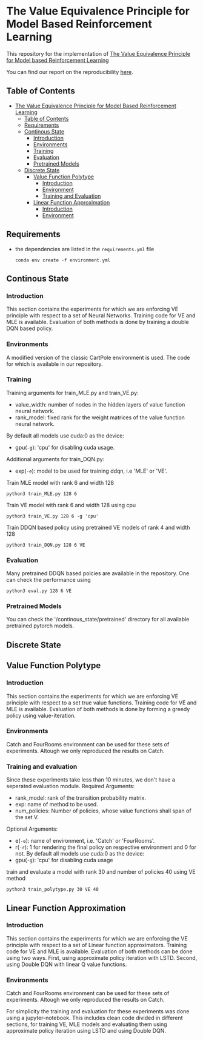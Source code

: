 # The Value Equivalence Principle for Model Based Reinforcement Learning

This repository for the implementation of [The Value Equivalence Principle for Model based Reinforcement Learning](https://arxiv.org/abs/2011.03506)

You can find our report on the reproducibility [here](https://openreview.net/forum?id=IU5y7hIIZqS).

## Table of Contents
- [The Value Equivalence Principle for Model Based Reinforcement Learning](#the-value-equivalence-principle-for-model-based-reinforcement-learning)
  - [Table of Contents](#table-of-contents)
  - [Requirements](#requirements)
  - [Continous State](#continous-state)
    - [Introduction](#introduction)
    - [Environments](#environments)
    - [Training](#training)
    - [Evaluation](#evaluation)
    - [Pretrained Models](#pretrained-models)
  - [Discrete State](#discrete-state)
      - [Value Function Polytype](#value-function-polytype)
        - [Introduction](#introduction-1)
        - [Environment](#environments-1)
        - [Training and Evaluation](#training-and-evaluation)
      - [Linear Function Approximation](#linear-function-approximation)
        - [Introduction](#introduction-2)
        - [Environment](#environments-2)

## Requirements

- the dependencies are listed in the `requirements.yml` file
    ```
    conda env create -f environment.yml
    ```

## Continous State
### Introduction
This section contains the experiments for which we are enforcing VE principle with respect to a set of Neural Networks. Training code for VE and MLE is available. Evaluation of both methods is done by training a double DQN based policy.<br>
### Environments
A modified version of the classic CartPole environment is used. The code for which is available in our repository.<br>

### Training

Training arguments for train_MLE.py and train_VE.py:<br>
- value_width: number of nodes in the hidden layers of value function neural network.<br>
- rank_model: fixed rank for the weight matrices of the value function neural network.<br>

By default all models use cuda:0 as the device:<br>
- gpu(`-g`): 'cpu' for disabling cuda usage.

Additional arguments for train_DQN.py:<br>
- exp(`-e`): model to be used for training ddqn, i.e 'MLE' or 'VE'.

Train MLE model with rank 6 and width 128<br>
```
python3 train_MLE.py 128 6
```

Train VE model with rank 6 and width 128 using cpu<br>
```
python3 train_VE.py 128 6 -g 'cpu'
```
Train DDQN based policy using pretrained VE models of rank 4 and width 128<br>
```
python3 train_DQN.py 128 6 VE
```
### Evaluation
Many pretrained DDQN based polcies are available in the repository. One can check the performance using<br>
```
python3 eval.py 128 6 VE
```

### Pretrained Models
You can check the '/continous_state/pretrained' directory for all available pretrained pytorch models.


## Discrete State

## Value Function Polytype
### Introduction
This section contains the experiments for which we are enforcing VE principle with respect to a set true value functions. Training code for VE and MLE is available. Evaluation of both methods is done by forming a greedy policy using value-iteration.<br>
### Environments
Catch and FourRooms environment can be used for these sets of experiments. Altough we only reproduced the results on Catch.<br>

### Training and evaluation
Since these experiments take less than 10 minutes, we don't have a seperated evaluation module.
Required Arguments:
- rank_model: rank of the transition probability matrix.
- exp: name of method to be used.
- num_policies: Number of policies, whose value functions shall span of the set V.

Optional Arguments:
- e(`-e`): name of environment, i.e. 'Catch' or 'FourRooms'.
- r(`-r`): 1 for rendering the final policy on respective environment and 0 for not.
By default all models use cuda:0 as the device:<br>
- gpu(`-g`): 'cpu' for disabling cuda usage

train and evaluate a model with rank 30 and number of policies 40 using VE method
```
python3 train_polytype.py 30 VE 40
```

## Linear Function Approximation
### Introduction
This section contains the experiments for which we are enforcing the VE principle with respect to a set of Linear function approximators. Training code for VE and MLE is available. Evaluation of both methods can be done using two ways. First, using approximate policy iteration with LSTD. Second, using Double DQN with linear Q value functions.<br>
### Environments
Catch and FourRooms environment can be used for these sets of experiments. Altough we only reproduced the results on Catch.<br>

For simplicity the training and evaluation for these experiments was done using a jupyter-notebook. This includes clean code divided in different sections, for training VE, MLE models and evaluating them using approximate policy iteration using LSTD and using Double DQN.

